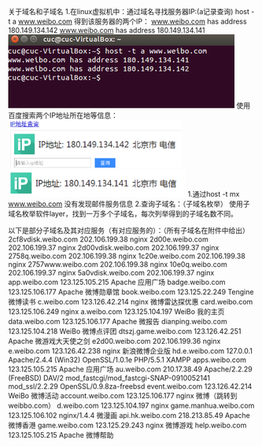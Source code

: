 关于域名和子域名
1.在linux虚拟机中：通过域名寻找服务器IP:(a记录查询)
  host -t a www.weibo.com 得到该服务器的两个IP：
www.weibo.com has address 180.149.134.142
www.weibo.com has address 180.149.134.141
![](https://github.com/mysomeonelikeyou/ns/blob/master/%CD%BC%C6%AC2.png)
使用百度搜索两个IP地址所在地等信息：
![](https://github.com/mysomeonelikeyou/ns/blob/master/%CD%BC%C6%AC3.png)
![](https://github.com/mysomeonelikeyou/ns/blob/master/%CD%BC%C6%AC4.png)
1.通过host -t mx www.weibo.com 没有发现邮件服务信息
2.查询子域名：（子域名枚举）
使用子域名枚举软件layer，找到一万多个子域名，每次列举得到的子域名数不同。

以下是部分子域名及其对应服务（有对应服务的）：（所有子域名在附件中给出）
2cf8vdisk.weibo.com   202.106.199.38   nginx
2d00e.weibo.com   202.106.199.37   nginx
2d00vdisk.weibo.com   202.106.199.37   nginx
2758q.weibo.com   202.106.199.38   nginx
1c20e.weibo.com   202.106.199.38   nginx
2757www.weibo.com   202.106.199.38   nginx
10e0q.weibo.com   202.106.199.37   nginx
5a0vdisk.weibo.com   202.106.199.37   nginx
app.weibo.com   123.125.105.215   Apache          应用广场
badge.weibo.com   123.125.106.177   Apache			微博勋章馆
book.weibo.com   123.125.22.249   Tengine			微博读书
c.weibo.com   123.126.42.214   nginx				微博雷达探优惠
card.weibo.com   123.125.106.249   nginx
a.weibo.com   123.125.104.197   WeiBo            我的主页
data.weibo.com   123.125.106.177   Apache			微报告
dianping.weibo.com   123.125.104.218   WeiBo		微博点评团
dtszj.game.weibo.com   123.126.42.251   Apache		微游戏大天使之剑
e2d00.weibo.com   202.106.199.36   nginx
e.weibo.com   123.126.42.238   nginx				新浪微博企业版
hd.e.weibo.com   127.0.0.1   Apache/2.4.4 (Win32) OpenSSL/1.0.1e PHP/5.5.1		XAMPP
apps.weibo.com   123.125.105.215   Apache			应用广场
au.weibo.com   210.17.38.49   Apache/2.2.29 (FreeBSD) DAV/2 mod_fastcgi/mod_fastcgi-SNAP-0910052141 mod_ssl/2.2.29 OpenSSL/0.9.8za-freebsd
event.weibo.com   123.126.42.214   WeiBo			微博活动
account.weibo.com   123.125.106.177   nginx			微博（跳转到weibbo.com）
d.weibo.com   123.125.104.197   nginx
game.manhua.weibo.com   123.125.106.102   nginx/1.4.4	微漫画
api.hk.weibo.com   218.213.85.49   Apache				微博香港
game.weibo.com   123.125.29.243   nginx				微博游戏
help.weibo.com   123.125.105.215   Apache				微博帮助

